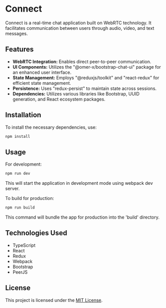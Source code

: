 # Connect

Connect is a real-time chat application built on WebRTC technology. It facilitates communication between users through audio, video, and text messages.

## Features

- **WebRTC Integration:** Enables direct peer-to-peer communication.
- **UI Components:** Utilizes the "@omer-x/bootstrap-chat-ui" package for an enhanced user interface.
- **State Management:** Employs "@reduxjs/toolkit" and "react-redux" for efficient state management.
- **Persistence:** Uses "redux-persist" to maintain state across sessions.
- **Dependencies:** Utilizes various libraries like Bootstrap, UUID generation, and React ecosystem packages.

## Installation

To install the necessary dependencies, use:

```bash
npm install
```

## Usage

For development:

```bash
npm run dev
```

This will start the application in development mode using webpack dev server.

To build for production:

```bash
npm run build
```

This command will bundle the app for production into the 'build' directory.

## Technologies Used

- TypeScript
- React
- Redux
- Webpack
- Bootstrap
- PeerJS

## License

This project is licensed under the [MIT License](LICENSE).
